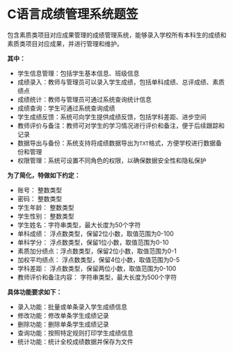 # C语言成绩管理系统题签

包含素质类项目对应成果管理的成绩管理系统，能够录入学校所有本科生的成绩和素质类项目对应成果，并进行管理和维护。

**其中：**

- 学生信息管理：包括学生基本信息、班级信息
- 成绩录入：教师与管理员可以录入学生成绩，包括单科成绩、总评成绩、素质绩点
- 成绩统计：教师与管理员可通过系统查询统计信息
- 成绩查询：学生可通过系统查询成绩
- 学生成绩反馈：系统可向学生提供成绩反馈，包括学科差距、进步空间
- 教师评价与备注：教师可对学生的学习情况进行评价和备注，便于后续跟踪和记录
- 数据导出与备份：系统支持将成绩数据导出为`TXT`格式，方便学校进行数据备份和管理
- 权限管理：系统可设置不同角色的权限，以确保数据安全性和隐私保护

**为了简化，特做如下约定：**

- 账号： 整数类型
- 密码： 整数类型
- 学生年龄： 整数类型
- 学生性别： 整数类型
- 学生姓名：字符串类型，最大长度为50个字符
- 单科成绩： 浮点数类型，保留2位小数，取值范围为0-100
- 单科学分： 浮点数类型，保留1位小数，取值范围为0-10
- 素质加分绩点：浮点数类型，保留2位小数，取值范围为0-1
- 加权平均绩点： 浮点数类型，保留4位小数，取值范围为0-5
- 学科差距： 浮点数类型，保留两位小数，取值范围为0-100
- 教师评价和备注内容： 字符串类型，最大长度为500个字符

**具体功能要求如下：**

- 录入功能：批量或单条录入学生成绩信息
- 修改功能：修改单条学生成绩记录
- 删除功能：删除单条学生成绩记录
- 查询功能：按照特定规则打印学生成绩信息
- 统计功能：统计全校成绩数据并保存为文件
